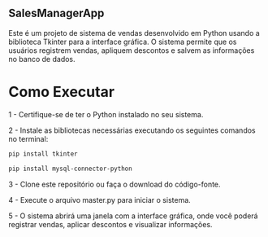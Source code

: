 ## SalesManagerApp

Este é um projeto de sistema de vendas desenvolvido em Python usando a biblioteca Tkinter para a interface gráfica. O sistema permite que os usuários registrem vendas, apliquem descontos e salvem as informações no banco de dados.

# Como Executar

1 - Certifique-se de ter o Python instalado no seu sistema.

2 - Instale as bibliotecas necessárias executando os seguintes comandos no terminal:

   ```sh
   pip install tkinter
   ```
   ```sh
   pip install mysql-connector-python
   ```

3 - Clone este repositório ou faça o download do código-fonte.

4 - Execute o arquivo master.py para iniciar o sistema.

5 - O sistema abrirá uma janela com a interface gráfica, onde você poderá registrar vendas, aplicar descontos e visualizar informações.

